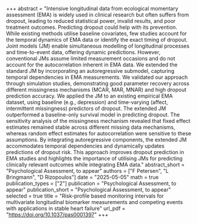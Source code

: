 +++
abstract = "Intensive longitudinal data from ecological momentary assessment (EMA) is widely used in clinical research but often suffers from dropout, leading to reduced statistical power, invalid results, and poor treatment outcomes. Predicting dropout could help with its prevention. While existing methods utilise baseline covariates, few studies account for the temporal dynamics of EMA data or identify the exact timing of dropout. Joint models (JM) enable simultaneous modelling of longitudinal processes and time-to-event data, offering dynamic predictions. However, conventional JMs assume limited measurement occasions and do not account for the autocorrelation inherent in EMA data. We extended the standard JM by incorporating an autoregressive submodel, capturing temporal dependencies in EMA measurements. We validated our approach through simulation studies, demonstrating good parameter recovery across different missingness mechanisms (MCAR, MAR, MNAR) and high dropout prediction accuracy. We applied the JM to an existing empirical EMA dataset, using baseline (e.g., depression) and time-varying (affect, intermittent missingness) predictors of dropout. The extended JM outperformed a baseline-only survival model in predicting dropout. The sensitivity analysis of the missingness mechanism revealed that fixed effect estimates remained stable across different missing data mechanisms, whereas random effect estimates for autocorrelation were sensitive to these assumptions. By integrating autoregressive components, the extended JM accommodates temporal dependencies and dynamically updates predictions of dropout risk. This approach improves dropout prediction in EMA studies and highlights the importance of utilising JMs for predicting clinically relevant outcomes while integrating EMA data."
abstract_short = "Psychological Assessment, to appear"
authors = ["F Petersen", "L Bringmann", "D Rizopoulos"]
date = "2025-05-05"
math = true
publication_types = ["2"]
publication = "Psychological Assessment, to appear"
publication_short = "Psychological Assessment, to appear"
selected = true
title = "Risk-profile based monitoring intervals for multivariate longitudinal biomarker measurements and competing events with applications in stable heart failure"
url_pdf = "https://doi.org/10.1037/pas0001397"
+++